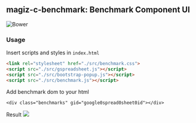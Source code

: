 ## magiz-c-benchmark: Benchmark Component UI

![Bower](https://img.shields.io/bower/v/magiz-c-benchmark.svg)

### Usage

Insert scripts and styles in `index.html`

```html
<link rel="stylesheet" href="./src/benchmark.css">
<script src="./src/gspreadsheet.js"></script>
<script src="./src/bootstrap-popup.js"></script>
<script src="./src/benchmark.js"></script>
```

Add benchmark dom to your html

```
<div class="benchmarks" gid="google0spread0sheet0id"></div>
```

Result
![](http://i.imgur.com/j7IcBEl.png)
